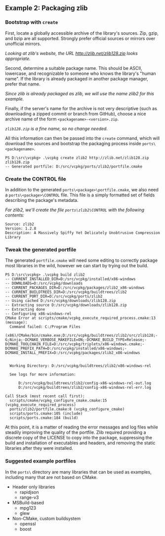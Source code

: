 ## Example 2: Packaging zlib

### Bootstrap with `create`
First, locate a globally accessible archive of the library's sources. Zip, gzip, and bzip are all supported. Strongly prefer official sources or mirrors over unofficial mirrors.

*Looking at zlib's website, the URL http://zlib.net/zlib128.zip looks appropriate.*

Second, determine a suitable package name. This should be ASCII, lowercase, and recognizable to someone who knows the library's "human name". If the library is already packaged in another package manager, prefer that name.

*Since zlib is already packaged as zlib, we will use the name zlib2 for this example.*

Finally, if the server's name for the archive is not very descriptive (such as downloading a zipped commit or branch from GitHub), choose a nice archive name of the form `<packagename>-<version>.zip`.

*`zlib128.zip` is a fine name, so no change needed.*

All this information can then be passed into the `create` command, which will download the sources and bootstrap the packaging process inside `ports\<packagename>`.

```
PS D:\src\vcpkg> .\vcpkg create zlib2 http://zlib.net/zlib128.zip zlib128.zip
-- Generated portfile: D:/src/vcpkg/ports/zlib2/portfile.cmake
```

### Create the CONTROL file
In addition to the generated `ports\<package>\portfile.cmake`, we also need a `ports\<package>\CONTROL` file. This file is a simply formatted set of fields describing the package's metadata.

*For zlib2, we'll create the file `ports\zlib2\CONTROL` with the following contents:*
```
Source: zlib2
Version: 1.2.8
Description: A Massively Spiffy Yet Delicately Unobtrusive Compression Library
```

### Tweak the generated portfile
The generated `portfile.cmake` will need some editing to correctly package most libraries in the wild, however we can start by trying out the build.

```
PS D:\src\vcpkg> .\vcpkg build zlib2
-- CURRENT_INSTALLED_DIR=D:/src/vcpkg/installed/x86-windows
-- DOWNLOADS=D:/src/vcpkg/downloads
-- CURRENT_PACKAGES_DIR=D:/src/vcpkg/packages/zlib2_x86-windows
-- CURRENT_BUILDTREES_DIR=D:/src/vcpkg/buildtrees/zlib2
-- CURRENT_PORT_DIR=D:/src/vcpkg/ports/zlib2
-- Using cached D:/src/vcpkg/downloads/zlib128.zip
-- Extracting source D:/src/vcpkg/downloads/zlib128.zip
-- Extracting done
-- Configuring x86-windows-rel
CMake Error at scripts/cmake/vcpkg_execute_required_process.cmake:13 (message):
  Command failed: C:/Program Files
  (x86)/CMake/bin/cmake.exe;D:/src/vcpkg/buildtrees/zlib2/src/zlib128;-G;Ninja;-DCMAKE_VERBOSE_MAKEFILE=ON;-DCMAKE_BUILD_TYPE=Release;-DCMAKE_TOOLCHAIN_FILE=D:/src/vcpkg/triplets/x86-windows.cmake;-DCMAKE_PREFIX_PATH=D:/src/vcpkg/installed/x86-windows;-
DCMAKE_INSTALL_PREFIX=D:/src/vcpkg/packages/zlib2_x86-windows


  Working Directory: D:/src/vcpkg/buildtrees/zlib2/x86-windows-rel

  See logs for more information:

      D:/src/vcpkg/buildtrees/zlib2/config-x86-windows-rel-out.log
      D:/src/vcpkg/buildtrees/zlib2/config-x86-windows-rel-err.log

Call Stack (most recent call first):
  scripts/cmake/vcpkg_configure_cmake.cmake:15 (vcpkg_execute_required_process)
  ports/zlib2/portfile.cmake:8 (vcpkg_configure_cmake)
  scripts/ports.cmake:105 (include)
  scripts/ports.cmake:184 (build)
```

At this point, it is a matter of reading the error messages and log files while steadily improving the quality of the portfile. Zlib required providing a discrete copy of the LICENSE to copy into the package, suppressing the build and installation of executables and headers, and removing the static libraries after they were installed.

### Suggested example portfiles
In the `ports\` directory are many libraries that can be used as examples, including many that are not based on CMake.

- Header only libraries
    - rapidjson
    - range-v3
- MSBuild-based
    - mpg123
    - glew
- Non-CMake, custom buildsystem
    - openssl
    - boost
